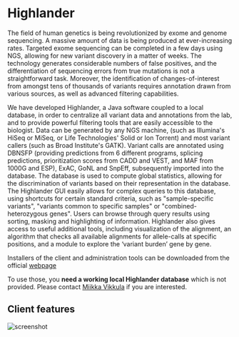 # Highlander
The field of human genetics is being revolutionized by exome and genome sequencing. A massive amount of data is being produced at ever-increasing rates. Targeted exome sequencing can be completed in a few days using NGS, allowing for new variant discovery in a matter of weeks. The technology generates considerable numbers of false positives, and the differentiation of sequencing errors from true mutations is not a straightforward task. Moreover, the identification of changes-of-interest from amongst tens of thousands of variants requires annotation drawn from various sources, as well as advanced filtering capabilities.

We have developed Highlander, a Java software coupled to a local database, in order to centralize all variant data and annotations from the lab, and to provide powerful filtering tools that are easily accessible to the biologist. Data can be generated by any NGS machine, (such as Illumina's HiSeq or MiSeq, or Life Technologies' Solid or Ion Torrent) and most variant callers (such as Broad Institute's GATK). Variant calls are annotated using DBNSFP (providing predictions from 6 different programs, splicing predictions, prioritization scores from CADD and VEST, and MAF from 1000G and ESP), ExAC, GoNL and SnpEff, subsequently imported into the database. The database is used to compute global statistics, allowing for the discrimination of variants based on their representation in the database. The Highlander GUI easily allows for complex queries to this database, using shortcuts for certain standard criteria, such as "sample-specific variants", "variants common to specific samples" or "combined-heterozygous genes". Users can browse through query results using sorting, masking and highlighting of information. Highlander also gives access to useful additional tools, including visualization of the alignment, an algorithm that checks all available alignments for allele-calls at specific positions, and a module to explore the ‘variant burden’ gene by gene.

Installers of the client and administration tools can be downloaded from the official [webpage](https://sites.uclouvain.be/highlander/)

To use those, you **need a working local Highlander database** which is not provided. Please contact [Miikka Vikkula](https://www.deduveinstitute.be/human-genetics) if you are interested.

## Client features
![screenshot](https://sites.uclouvain.be/highlander/images/screenshot_2.png)
